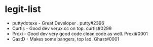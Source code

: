 # legit-list

* puttydotexe - Great Developer  . putty#2396
* Curtis - Good dev verux.cc on top. curtis#0299
* Proxi - Good dev very good code clean code as well. Proxi#0001
* GastD - Makes some bangers, top lad. Ghast#0001
